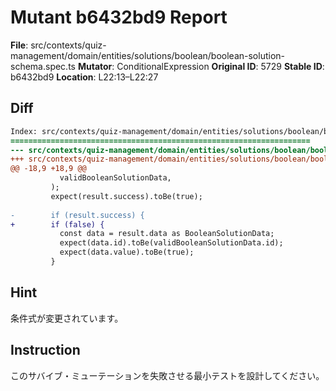 # Mutant b6432bd9 Report

**File**: src/contexts/quiz-management/domain/entities/solutions/boolean/boolean-solution-schema.spec.ts
**Mutator**: ConditionalExpression
**Original ID**: 5729
**Stable ID**: b6432bd9
**Location**: L22:13–L22:27

## Diff

```diff
Index: src/contexts/quiz-management/domain/entities/solutions/boolean/boolean-solution-schema.spec.ts
===================================================================
--- src/contexts/quiz-management/domain/entities/solutions/boolean/boolean-solution-schema.spec.ts	original
+++ src/contexts/quiz-management/domain/entities/solutions/boolean/boolean-solution-schema.spec.ts	mutated #5729
@@ -18,9 +18,9 @@
           validBooleanSolutionData,
         );
         expect(result.success).toBe(true);
 
-        if (result.success) {
+        if (false) {
           const data = result.data as BooleanSolutionData;
           expect(data.id).toBe(validBooleanSolutionData.id);
           expect(data.value).toBe(true);
         }
```

## Hint

条件式が変更されています。

## Instruction

このサバイブ・ミューテーションを失敗させる最小テストを設計してください。
